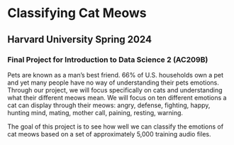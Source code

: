 # Classifying Cat Meows
## Harvard University Spring 2024 
### Final Project for Introduction to Data Science 2 (AC209B)

Pets are known as a man’s best friend. 66% of U.S. households own a pet and yet many people have no way of understanding their pets emotions. Through our project, we will focus specifically on cats and understanding what their different meows mean. We will focus on ten different emotions a cat can display through their meows: angry, defense, fighting, happy, hunting mind, mating, mother call, paining, resting, warning.

The goal of this project is to see how well we can classify the emotions of cat meows based on a set of approximately 5,000 training audio files.
